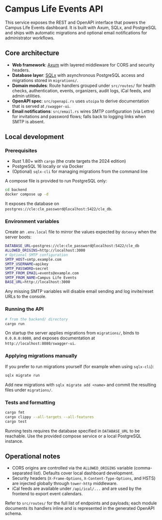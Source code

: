 # Campus Life Events API

This service exposes the REST and OpenAPI interface that powers the Campus Life Events dashboard. It is built with Axum, SQLx, and PostgreSQL and ships with automatic migrations and optional email notifications for administrator workflows.

## Core architecture

- **Web framework**: [Axum](https://github.com/tokio-rs/axum) with layered middleware for CORS and security headers.
- **Database layer**: [SQLx](https://github.com/launchbadge/sqlx) with asynchronous PostgreSQL access and migrations stored in `migrations/`.
- **Domain modules**: Route handlers grouped under `src/routes/` for health checks, authentication, events, organizers, audit logs, iCal feeds, and admin utilities.
- **OpenAPI spec**: `src/openapi.rs` uses `utoipa` to derive documentation that is served at `/swagger-ui`.
- **Email notifications**: `src/email.rs` wires SMTP configuration (via Lettre) for invitations and password flows; falls back to logging links when SMTP is absent.

## Local development

### Prerequisites

- Rust 1.80+ with `cargo` (the crate targets the 2024 edition)
- PostgreSQL 16 locally or via Docker
- (Optional) `sqlx-cli` for managing migrations from the command line

A compose file is provided to run PostgreSQL only:

```bash
cd backend
docker compose up -d
```

It exposes the database on `postgres://cle:cle_password@localhost:5422/cle_db`.

### Environment variables

Create an `.env.local` file to mirror the values expected by `dotenvy` when the server boots:

```bash
DATABASE_URL=postgres://cle:cle_password@localhost:5422/cle_db
ALLOWED_ORIGINS=http://localhost:3000
# Optional SMTP configuration
SMTP_HOST=smtp.example.com
SMTP_USERNAME=apikey
SMTP_PASSWORD=secret
SMTP_FROM_EMAIL=events@example.com
SMTP_FROM_NAME=Campus Life Events
BASE_URL=http://localhost:3000
```

Any missing SMTP variables will disable email sending and log invite/reset URLs to the console.

### Running the API

```bash
# from the backend/ directory
cargo run
```

On startup the server applies migrations from `migrations/`, binds to `0.0.0.0:8080`, and exposes documentation at `http://localhost:8080/swagger-ui`.

### Applying migrations manually

If you prefer to run migrations yourself (for example when using `sqlx-cli`):

```bash
sqlx migrate run
```

Add new migrations with `sqlx migrate add <name>` and commit the resulting files under `migrations/`.

### Tests and formatting

```bash
cargo fmt
cargo clippy --all-targets --all-features
cargo test
```

Running tests requires the database specified in `DATABASE_URL` to be reachable. Use the provided compose service or a local PostgreSQL instance.

## Operational notes

- CORS origins are controlled via the `ALLOWED_ORIGINS` variable (comma-separated list). Defaults cover local dashboard development.
- Security headers (`X-Frame-Options`, `X-Content-Type-Options`, and HSTS) are injected globally through `tower-http` middleware.
- iCal feeds are available under `/api/ical/...` and are used by the frontend to export event calendars.

Refer to `src/routes/` for the full list of endpoints and payloads; each module documents its handlers inline and is represented in the generated OpenAPI schema.
